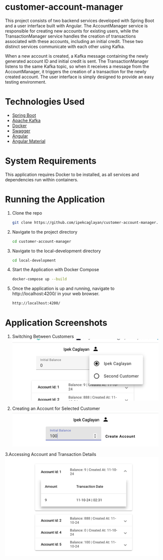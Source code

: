 # customer-account-manager

This project consists of two backend services developed with Spring Boot and a user interface built with Angular. The
AccountManager service is responsible for creating new accounts for existing users, while the TransactionManager service
handles the creation of transactions associated with these accounts, including an initial credit. These two distinct
services communicate with each other using Kafka.

When a new account is created, a Kafka message containing the newly generated account ID and initial credit is sent. The
TransactionManager listens to the same Kafka topic, so when it receives a message from the AccountManager, it triggers
the creation of a transaction for the newly created account. The user interface is simply
designed to provide an easy testing environment.

# Technologies Used


* [Spring Boot](https://docs.spring.io/spring-boot/index.html)
* [Apache Kafka](https://kafka.apache.org/)
* [Docker](https://www.docker.com/)
* [Swagger](https://swagger.io/)
* [Angular](https://angular.dev/overview)
* [Angular Material](https://material.angular.io/)


# System Requirements
This application requires Docker to be installed, as all services and dependencies run within containers.

# Running the Application

1. Clone the repo
   ```sh
   git clone https://github.com/ipekcaglayan/customer-account-manager.git
   ```
2. Navigate to the project directory
   ```sh
   cd customer-account-manager
   
   ```
3. Navigate to the local-development directory
   ```sh
   cd local-development
   ```
4. Start the Application with Docker Compose
   ```sh
   docker-compose up --build
   ```
5. Once the application is up and running, navigate to http://localhost:4200/ in your web browser.
   ```sh
   http://localhost:4200/
   ``` 

# Application Screenshots

1. Switching Between Customers ![img.png](img.png)

2. Creating an Account for Selected Customer ![img_1.png](img_1.png)

3.Accessing Account and Transaction Details ![img_2.png](img_2.png)
